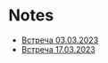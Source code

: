 # Notes
- [Встреча 03.03.2023](./2023-03-03-meeting-startup.md)
- [Встреча 17.03.2023](https://miro.com/app/board/uXjVMcp100g=/)
